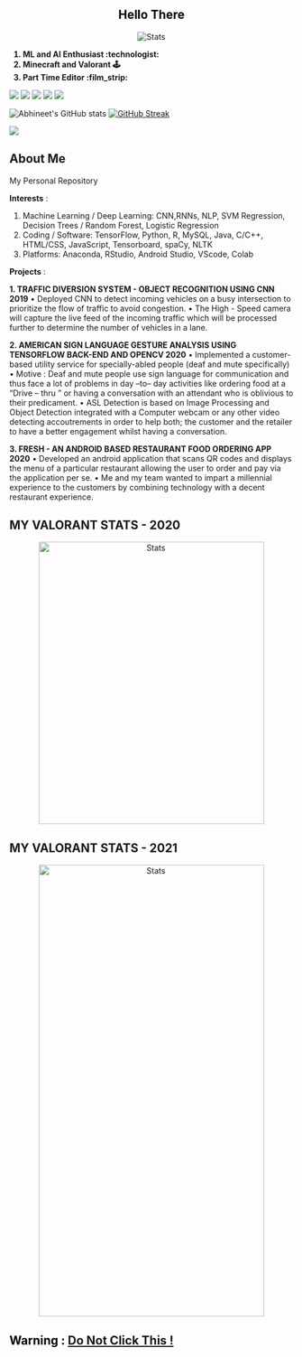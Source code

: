 <font color="black">
<h2 align="center">
  Hello There
  </h2>
</font>
<p align="center">
  <img src="https://github.com/divergent99/divergent99/blob/main/Abhineet%20Sharma.png" alt="Stats">
</p>

<ol>
  <b>
  <li> ML and AI Enthusiast :technologist:</li>
  <li> Minecraft and Valorant 🕹️</li>
  <li> Part Time Editor :film_strip:</li>
   </b>
</ol>

![](https://img.shields.io/badge/OS-Windows-informational?style=flat&logo=<windows>&logoColor=white&color=2bbc8a) ![](https://img.shields.io/badge/Code-Python-informational?style=flat&logo=<LOGO_NAME>&logoColor=white&color=2bbc8a) ![](https://img.shields.io/badge/Code-Java-informational?style=flat&logo=<LOGO_NAME>&logoColor=white&color=2bbc8a) ![](https://img.shields.io/badge/Tools-MySQL-informational?style=flat&logo=<LOGO_NAME>&logoColor=white&color=2bbc8a)
![](https://komarev.com/ghpvc/?username=divergent99&color=green)


![Abhineet's GitHub stats](https://github-readme-stats.vercel.app/api?username=divergent99&show_icons=true&theme=radical) 
[![GitHub Streak](http://github-readme-streak-stats.herokuapp.com?user=divergent99&theme=dark&date_format=M%20j%5B%2C%20Y%5D)](https://git.io/streak-stats)



<a href="https://github.com/divergent99/github-readme-stats">
  <img align="center" src="https://github-readme-stats.vercel.app/api/top-langs/?username=divergent99&layout=compact" />
</a> 

<b><h2>About Me</h2></b>

My Personal Repository

<b>Interests</b> : 
1. Machine Learning / Deep Learning: CNN,RNNs, NLP, SVM Regression, Decision Trees / Random Forest, Logistic Regression
2. Coding / Software: TensorFlow, Python, R, MySQL, Java, C/C++, HTML/CSS, JavaScript, Tensorboard, spaCy, NLTK
3. Platforms: Anaconda, RStudio, Android Studio, VScode, Colab

<b>Projects</b> : 

<b>1. TRAFFIC DIVERSION SYSTEM - OBJECT RECOGNITION USING CNN 2019</b>
• Deployed CNN to detect incoming vehicles on a busy intersection to prioritize the flow of traffic to avoid congestion.
• The High - Speed camera will capture the live feed of the incoming traffic which will be processed further to determine the number of
vehicles in a lane.

<b>2. AMERICAN SIGN LANGUAGE GESTURE ANALYSIS USING TENSORFLOW BACK-END AND OPENCV 2020</b>
• Implemented a customer-based utility service for specially-abled people (deaf and mute specifically)
• Motive : Deaf and mute people use sign language for communication and thus face a lot of problems in day –to– day activities like
ordering food at a “Drive – thru ” or having a conversation with an attendant who is oblivious to their predicament.
• ASL Detection is based on Image Processing and Object Detection integrated with a Computer webcam or any other video detecting
accoutrements in order to help both; the customer and the retailer to have a better engagement whilst having a conversation. 

<b>3. FRESH - AN ANDROID BASED RESTAURANT FOOD ORDERING APP 2020</b>
• Developed an android application that scans QR codes and displays the menu of a particular restaurant allowing the user to order and pay
via the application per se.
• Me and my team wanted to impart a millennial experience to the customers by combining technology with a decent restaurant experience.

<p align = "center"><h2><b>MY VALORANT STATS - 2020</b></h2></p>

<p align="center">
  <img src="https://github.com/divergent99/divergent99/blob/main/Valorant%20Stats%201.png" alt="Stats" width="400" height="500">
</p>

<p align = "center"><h2><b>MY VALORANT STATS - 2021</b></h2></p>
<p align="center">
  <img src="https://github.com/divergent99/divergent99/blob/main/stats.jpg" alt="Stats" width="400" height="800">
</p>

<h2>
<font color="black">
Warning : <a href="https://youtu.be/iik25wqIuFo">Do Not Click This ! </a>
 </font>
</h2>
